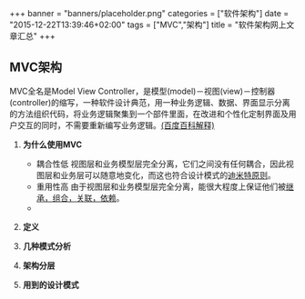 +++
banner = "banners/placeholder.png"
categories = ["软件架构"]
date = "2015-12-22T13:39:46+02:00"
tags = ["MVC","架构"]
title = "软件架构网上文章汇总"
+++

## MVC架构
   MVC全名是Model View Controller，是模型(model)－视图(view)－控制器(controller)的缩写，一种软件设计典范，用一种业务逻辑、数据、界面显示分离的方法组织代码，将业务逻辑聚集到一个部件里面，在改进和个性化定制界面及用户交互的同时，不需要重新编写业务逻辑。[(百度百科解释)](http://baike.baidu.com/view/5432454.htm?fromtitle=mvc&fromid=85990&type=syn)

1. **为什么使用MVC**
   * 耦合性低
     视图层和业务模型层完全分离，它们之间没有任何耦合，因此视图层和业务层可以随意地变化，而这也符合设计模式的[迪米特原则](http://baike.baidu.com/view/823220.htm)。
   * 重用性高
     由于视图层和业务模型层完全分离，能很大程度上保证他们被[继承，组合，关联，依赖](http://blog.csdn.net/kevin_darkelf/article/details/11371353)。
   * 
2. **定义**

3. **几种模式分析**
  
4. **架构分层**

5. **用到的设计模式**